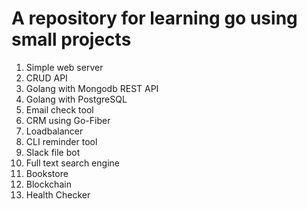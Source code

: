 # A repository for learning go using small projects

1. Simple web server
2. CRUD API
3. Golang with Mongodb REST API
4. Golang with PostgreSQL
5. Email check tool
6. CRM using Go-Fiber
7. Loadbalancer
8. CLI reminder tool
9. Slack file bot
10. Full text search engine
11. Bookstore
12. Blockchain
13. Health Checker
